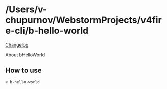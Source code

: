 # /Users/v-chupurnov/WebstormProjects/v4fire-cli/b-hello-world

[Changelog](./CHANGELOG.MD)

About bHelloWorld

## How to use

```
< b-hello-world
```
